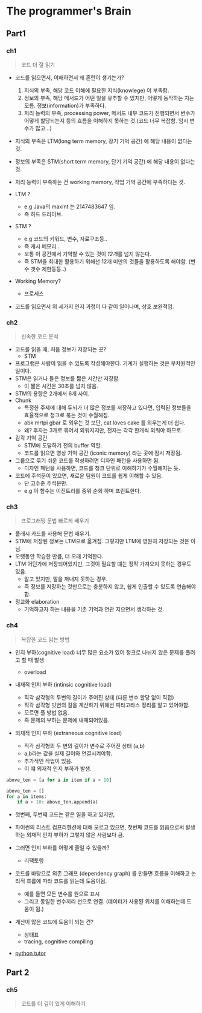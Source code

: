 # The programmer's Brain

## Part1

### ch1

> 코드 더 잘 읽기

- 코드를 읽으면서, 이해하면서 왜 혼란이 생기는가?
  1. 지식의 부족, 해당 코드 이해에 필요한 지식(knowlege) 이 부족함.
  2. 정보의 부족, 해당 메서드가 어떤 일을 유추할 수 있지만, 어떻게 동작하는 지는 모름. 정보(information)가 부족하다. 
  3. 처리 능력의 부족, processing power, 메서드 내부 코드가 진행되면서 변수가 어떻게 할당되는지 등의 흐름을 이해하지 못하는 것.(코드 너무 복잡함. 임시 변수가 많고...)

- 지식의 부족은 LTM(long term memory, 장기 기억 공간) 에 해당 내용이 없다는 것.
- 정보의 부족은 STM(short term memory, 단기 기억 공간) 에 해당 내용이 없다는 것.
- 처리 능력이 부족하는 건 working memory, 작업 기억 공간에 부족하다는 것.
- LTM ?
  - e.g Java의 maxInt 는 2147483647 임.
  - 즉 하드 드라이브.
- STM ?
  - e.g 코드의 키워드, 변수, 자료구조등..
  - 즉 캐시 메모리..
  - 보통 이 공간에서 기억할 수 있는 것이 *12개*를 넘지 않는다.
  - 즉 STM을 최대한 활용하기 위해선 12개 미만의 것들을 활용하도록 해야함. (변수 갯수 제한등등..)
- Working Memory?
  - 프로세스
- 코드를 읽으면서 위 세가지 인지 과정이 다 같이 일어나며, 상호 보완적임.

### ch2

> 신속한 코드 분석

- 코드를 읽을 때, 처음 정보가 저장되는 곳?
  - STM
- 프로그램은 사람이 읽을 수 있도록 작성해야한다. 기계가 실행하는 것은 부차원적인 일이다.
- STM은 읽거나 들은 정보를 짦은 시간만 저장함.
  - 이 짦은 시간은 30초를 넘지 않음.
- STM의 용량은 2개에서 6개 사이.
- Chunk
  - 특정한 주제에 대해 두뇌가 더 많은 정보를 저장하고 있다면, 입력된 정보들을 효율적으로 청크로 묶는 것이 수월해짐.
  - abk mrtpi gbar 로 외우는 것 보단, cat loves cake 를 외우는게 더 쉽다.
  - 왜? 후자는 3개로 묶어서 외워지지만, 전자는 각각 한개씩 외워야 하므로.
- 감각 기억 공간
  - STM에 도달하기 전의 buffer 역할.
  - 코드를 읽으면 영상 기억 공간 (iconic memory) 라는 곳에 잠시 저장됨.
- 그룹으로 묶기 쉬운 코드를 작성하려면 디자인 패턴을 사용하면 됨.
  - 디자인 패턴을 사용하면, 코드를 청크 단위로 이해하기가 수월해지는 듯.
- 코드에 주석문이 있으면, 새로운 팀원이 코드를 쉽게 이해할 수 있음.
  - 단 고수준 주석문만.
  - e.g 이 함수는 이진트리를 중위 순회 하며 프린트한다.

### ch3

> 프로그래밍 문법 빠르게 배우기

- 플래시 카드를 사용해 문법 배우기.
- STM에 저장된 정보는 LTM으로 옮겨짐. 그렇지만 LTM에 영원히 저장되는 것은 아님.
- 오랫동안 학습한 만큼, 더 오래 기억한다.
- LTM 어딘가에 저장되어있지만, 그것이 필요할 떄는 정작 가져오지 못하는 경우도 있음.
  - 알고 있지만, 말을 꺼내지 못하는 경우.
  - 즉 정보를 저장하는 것만으로는 충분하지 않고, 쉽게 인출할 수 있도록 연습해야함.
- 정교화 elaboration
  - 기억하고자 하는 내용을 기존 기억과 연관 지으면서 생각하는 것.

### ch4

> 복잡한 코드 읽는 방법

- 인지 부하(cognitive load) 너무 많은 요소가 있어 청크로 나뉘지 않은 문제를 풀려고 할 때 발생
  - overload

- 내재적 인지 부하 (intinsic cognitive load)
  - 직각 삼각형의 두변의 길이가 주어진 상태 (다른 변수 할당 없이 직접)
  - 직각 삼각형 빗변의 길을 계산하기 위해선 피타고라스 정리를 알고 있어야함.
  - 모르면 풀 방법 없음.
  - 즉 문제의 부하는 문제에 내재되어있음.

- 외재적 인지 부하 (extraneous cognitive load)
  - 직각 삼각형의 두 변의 길이가 변수로 주어진 상태 (a,b)
  - a,b라는 값을 실제 길이와 연결시켜야함.
  - 추가적인 작업이 있음.
  - 이 떄 외재적 인지 부하가 발생.

```python
above_ten = [a for a in item if a > 10]

above_ten = []
for a in items:
    if a > 10: above_ten.append(a)
```

- 첫번째, 두번째 코드는 같은 일을 하고 있지만,
- 파이썬의 리스트 컴프리헨션에 대해 모르고 있으면, 첫번째 코드를 읽음으로써 발생하는 외재적 인지 부하가 그렇지 않은 사람보다 큼.

- 그러면 인지 부하를 어떻게 줄일 수 있을까?
  - 리팩토링
- 코드를 바탕으로 의존 그래프 (dependency graph) 를 만들면 흐름을 이해하고 논리적 흐름에 따라 코드를 읽는데 도움이됨.
  - 예를 들면 모든 변수를 원으로 표시
  - 그리고 동일한 변수끼리 선으로 연결. (데이터가 사용된 위치를 이해하는데 도움이 됨.)
- 계산이 많은 코드에 도움이 되는 건?
  - 상태표
  - tracing, cognitive compiling
- [python tutor](https://pythontutor.com/)

## Part 2

### ch5

>  코드를 더 깊이 있게 이해하기


